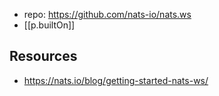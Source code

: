 
- repo: https://github.com/nats-io/nats.ws
- [[p.builtOn]] 


## Resources

- https://nats.io/blog/getting-started-nats-ws/